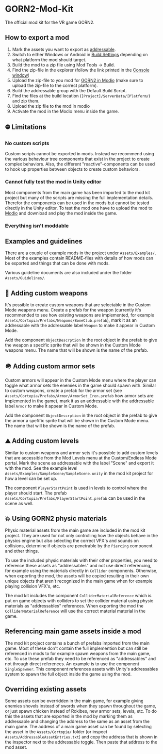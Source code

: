 # GORN2-Mod-Kit
The official mod kit for the VR game GORN2.

## How to export a mod
1. Mark the assets you want to export as [addressable](https://docs.unity3d.com/Packages/com.unity.addressables@1.22/manual/get-started-make-addressable.html).
2. Switch to either Windows or Android in [Build Settings](https://docs.unity3d.com/2022.3/Documentation/Manual/BuildSettings.html) depending on what platform the mod should target.
3. Build the mod to a zip file using Mod Tools -> Build.
4. Find the zip-file in the explorer (follow the link printed in the [Console window](https://docs.unity3d.com/2022.3/Documentation/Manual/Console.html))
5. Upload the zip-file to you mod for [GORN2 in Modio](https://mod.io/g/gorn-2) (make sure to upload the zip-file to the correct platform).
6. Build the addressable group with the Default Build Script.
7. Find the files at the build location (`[Project]/ServerData/[Platform/`) and zip them.
8. Upload the zip file to the mod in modio
9. Activate the mod in the Modio menu inside the game.

## ⛔ Limitations
### No custom scripts
Custom scripts cannot be exported in mods. Instead we recommend using the various behaviour tree components that exist in the project to create complex behaviors. Also, the different "reactive"-components can be used to hook up properties between objects to create custom behaviors.

### Cannot fully test the mod in Unity editor
Most components from the main game has been imported to the mod kit project but many of the scripts are missing the full implementation details. Therefor the components can be used in the mods but cannot be tested directly in the Unity editor. To test the mod one have to upload the mod to [Modio](https://mod.io/g/gorn-2) and download and play the mod inside the game.

### Everything isn't moddable


## Examples and guidelines
There are a couple of example mods in the project under `Assets/Examples/`. Most of the examples contain README-files with details of how mods can be exported and things that can be done with mods.

Various guideline documents are also included under the folder `Assets/Guidelines/`.

## 🔪 Adding custom weapons
It's possible to create custom weapons that are selectable in the Custom Mode weapons menu. Create a prefab for the weapon (currently it's recommended to see how existing weapons are implemented, for example `Assets/Cortopia/Prefabs/Weapons/BoneClub.prefab`), mark it as an addressable with the addressable label `Weapon` to make it appear in Custom Mode.

Add the component `ObjectDescrption` in the root object in the prefab to give the weapon a specific sprite that will be shown in the Custom Mode weapons menu. The name that will be shown is the name of the prefab.

## 🪖 Adding custom armor sets
Custom armors will appear in the Custom Mode menu where the player can toggle what armor sets the enemies in the game should spawn with. Similar to custom weapons, create a prefab for the armor set (see `Assets/Cortopia/Prefabs/Armor/ArmorSet_Iron.prefab` how armor sets are implemented in the game), mark it as an addressable with the addressable label `Armor` to make it appear in Custom Mode.

Add the component `ObjectDescrption` in the root object in the prefab to give the armor a spefific sprite that will be shown in the Custom Mode menu. The name that will be shown is the name of the prefab.

## ⛰️ Adding custom levels
Similar to custom weapons and armor sets it's possible to add custom levels that are accessible from the Mod Levels menu at the Custom/Endless Mode portal. Mark the scene as addressable with the label "Scene" and export it with the mod. See the example level `Assets/Examples/SampleScene/SampleScene.unity` in the mod kit project for how a level can be set up.

The component `PlayerStartPoint` is used in levels to control where the player should start. The prefab `Assets/Cortopia/Prefabs/PlayerStartPoint.prefab` can be used in the scene as well. 

## 💥 Using GORN2 physic materials
Physic material assets from the main game are included in the mod kit project. They are used for not only controlling how the objects behave in the physics engine but also selecting the correct VFX's and sounds on collisions, determine if objects are penetrable by the `Piercing` component and other things.

To use the included physic materials with their other properties, you need to reference these assets as "addressables" and not use direct referencing, for example using the materials directly in `Collider` components. Otherwise, when exporting the mod, the assets will be copied resulting in their own unique objects that aren't recognized in the main game when for example playing collision VFX's, etc.

The mod kit includes the component `ColliderMaterialReference` which is put on game objects with colliders to set the collider material using physic materials as "addressables" references. When exporting the mod the `ColliderMaterialReference` will use the correct material material in the game.

## Referencing main game assets inside a mod
The mod kit project contains a bunch of prefabs imported from the main game. Most of these don't contain the full implemention but can still be referenced in mods to for example spawn weapons from the main game, etc. To use these prefab they need to be referenced as "addressables" and not through direct references. An example is to use the component `SingleSpawner`. This component references assets with Unity's addressables system to spawn the full object inside the game using the mod.

## Overriding existing assets
Some assets can be overridden in the main game, for example giving enemies shovels instead of swords when they spawn throughout the game, or just spawn chicken instead of Rokibes, new armor sets, levels, etc. To do this the assets that are exported in the mod by marking them as addressable and changing the address to the same as an asset from the main game. The address of a main game asset can be found by selecting the asset in the `Assets/Cortopia/` folder (or inspect `Assets/AddressableAssetEntries.txt`) and copy the address that is shown in the inspector next to the addressable toggle. Then paste that address to the mod asset.
